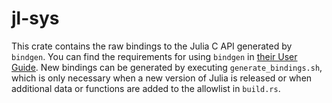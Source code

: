 # jl-sys

This crate contains the raw bindings to the Julia C API generated by `bindgen`. You can find the requirements for using `bindgen` in [their User Guide](https://rust-lang.github.io/rust-bindgen/requirements.html). New bindings can be generated by executing `generate_bindings.sh`, which is only necessary when a new version of Julia is released or when additional data or functions are added to the allowlist in `build.rs`.
